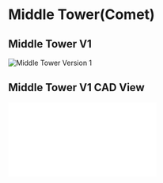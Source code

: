 # **Middle Tower(Comet)**

## **Middle Tower V1**

![Middle Tower Version 1](TurmV01.png)

## **Middle Tower V1 CAD View**

![Middle Tower Version 1 CAD View](TurmV01.pdf)